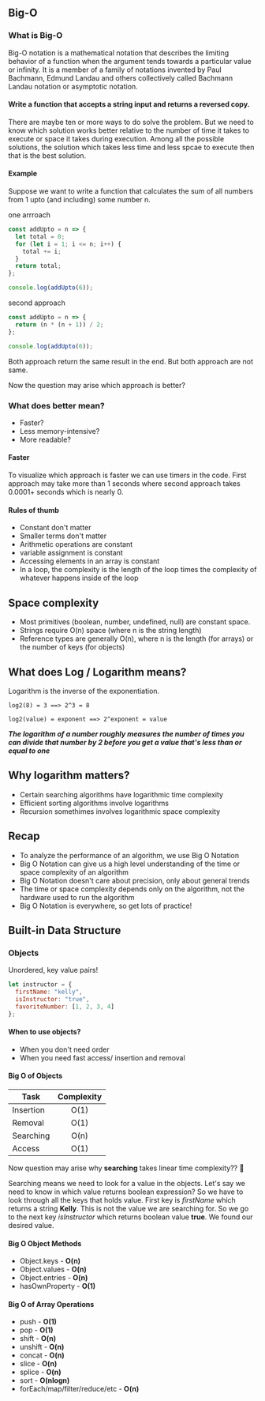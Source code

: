 ## Big-O

### What is Big-O

Big-O notation is a mathematical notation that describes the limiting behavior of a function when the argument tends towards a particular value or infinity. It is a member of a family of notations invented by Paul Bachmann, Edmund Landau and others collectively called Bachmann Landau notation or asymptotic notation.

#### Write a function that accepts a string input and returns a reversed copy.

There are maybe ten or more ways to do solve the problem. But we need to know which solution works better relative to the number of time it takes to execute or space it takes during execution. Among all the possible solutions, the solution which takes less time and less spcae to execute then that is the best solution.

#### Example

Suppose we want to write a function that calculates the sum of all numbers from 1 upto (and including) some number n.

one arrroach

```javascript
const addUpto = n => {
  let total = 0;
  for (let i = 1; i <= n; i++) {
    total += i;
  }
  return total;
};

console.log(addUpto(6));
```

second approach

```javascript
const addUpto = n => {
  return (n * (n + 1)) / 2;
};

console.log(addUpto(6));
```

Both approach return the same result in the end. But both approach are not same.

Now the question may arise which approach is better?

### What does better mean?

- Faster?
- Less memory-intensive?
- More readable?

#### Faster

To visualize which approach is faster we can use timers in the code. First approach may take more than 1 seconds where second approach takes 0.0001+ seconds which is nearly 0.

#### Rules of thumb

- Constant don't matter
- Smaller terms don't matter
- Arithmetic operations are constant
- variable assignment is constant
- Accessing elements in an array is constant
- In a loop, the complexity is the length of the loop times the complexity of whatever happens inside of the loop

## Space complexity

- Most primitives (boolean, number, undefined, null) are constant space.
- Strings require O(n) space (where n is the string length)
- Reference types are generally O(n), where n is the length (for arrays) or the number of keys (for objects)

## What does Log / Logarithm means?

Logarithm is the inverse of the exponentiation.

`log2(8) = 3 ==> 2^3 = 8`

`log2(value) = exponent ==> 2^exponent = value`

**_The logarithm of a number roughly measures the number of times you can divide that number by 2 before you get a value that's less than or equal to one_**

## Why logarithm matters?

- Certain searching algorithms have logarithmic time complexity
- Efficient sorting algorithms involve logarithms
- Recursion somethimes involves logarithmic space complexity

## Recap

- To analyze the performance of an algorithm, we use Big O Notation
- Big O Notation can give us a high level understanding of the time or space complexity of an algorithm
- Big O Notation doesn't care about precision, only about general trends
- The time or space complexity depends only on the algorithm, not the hardware used to run the algorithm
- Big O Notation is everywhere, so get lots of practice!

## Built-in Data Structure

### Objects

Unordered, key value pairs!

```javascript
let instructor = {
  firstName: "kelly",
  isInstructor: "true",
  favoriteNumber: [1, 2, 3, 4]
};
```

#### When to use objects?

- When you don't need order
- When you need fast access/ insertion and removal

#### Big O of Objects

| Task      | Complexity |
| --------- | :--------: |
| Insertion |    O(1)    |
| Removal   |    O(1)    |
| Searching |    O(n)    |
| Access    |    O(1)    |

Now question may arise why **searching** takes linear time complexity?? :thinking:

Searching means we need to look for a value in the objects. Let's say we need to know in which value returns boolean expression? So we have to look through all the keys that holds value. First key is _firstName_ which returns a string **Kelly**. This is not the value we are searching for. So we go to the next key _isInstructor_ which returns boolean value **true**. We found our desired value.

#### Big O Object Methods 

- Object.keys  - **O(n)**
- Object.values - **O(n)**
- Object.entries - **O(n)**
- hasOwnProperty - **O(1)**

#### Big O of Array Operations

- push - **O(1)**
- pop - **O(1)**
- shift - **O(n)**
- unshift - **O(n)**
- concat - **O(n)**
- slice - **O(n)**
- splice - **O(n)**
- sort - **O(nlogn)**
- forEach/map/filter/reduce/etc - **O(n)**